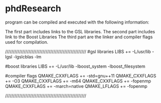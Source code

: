 phdResearch
===========

program can be compiled and executed with the following information:

The first part includes links to the GSL libraries.
The second part includes link to the Boost Libraries
The third part are the linker and compiler flags used for compilation.

////////////////////////////////////////////////////
#gsl libraries
LIBS += -L/usr/lib -lgsl -lgslcblas -lm

#boost libraries
LIBS += -L/usr/lib -lboost_system -lboost_filesystem

#compiler flags
QMAKE_CXXFLAGS += -std=gnu++11
QMAKE_CXXFLAGS += -O3
QMAKE_CXXFLAGS += -m64
QMAKE_CXXFLAGS += -fopenmp
QMAKE_CXXFLAGS += -march=native
QMAKE_LFLAGS +=  -fopenmp

////////////////////////////////////////////////////
